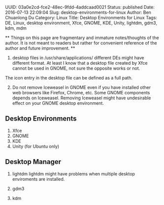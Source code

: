 UUID: 03a0e2cd-fce2-48ec-9fdd-4addcaad0021
Status: published
Date: 2016-07-13 22:09:04
Slug: desktop-environments-for-linux
Author: Ben Chuanlong Du
Category: Linux
Title: Desktop Environments for Linux
Tags: DE, Linux, desktop environment, Xfce, GNOME, KDE, Unity, lightdm, gdm3, kdm, mdm

**
Things on this page are fragmentary and immature notes/thoughts of the author. 
It is not meant to readers but rather for convenient reference of the author and future improvement.
**
 

1. desktop files in /usr/share/applications/
different DEs might have different format. 
At least I know that a desktop file created by Xfce cannot be used in GNOME,
not sure the opposite works or not.

The icon entry in the desktop file can be defined as a full path.

2. Do not remove Iceweasel in GNOME 
even if you have installed other web browsers like Firefox, Chrome, etc.
Some GNOME components depends on Iceweasel. 
Removing Iceweasel might have undesirable effect on your GNOME desktop environment.


## Desktop Environments
1. Xfce
2. GNOME
3. KDE
4. Unity (for Ubuntu only)

## Desktop Manager

1. lightdm
lightdm might have problems when multiple desktop enviroments are installed.

2. gdm3

3. kdm
